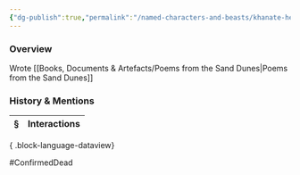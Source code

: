 ```yaml
---
{"dg-publish":true,"permalink":"/named-characters-and-beasts/khanate-hester/","tags":["NPC"],"updated":"2025-06-10T19:10:58.420+01:00"}
---
```



### Overview
Wrote [[Books, Documents & Artefacts/Poems from the Sand Dunes\|Poems from the Sand Dunes]] 

### History & Mentions
| § | Interactions |
| - | ------------ |

{ .block-language-dataview}

#ConfirmedDead